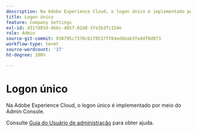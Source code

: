 ```yaml
---
description: Na Adobe Experience Cloud, o logon único é implementado por meio do Admin Console.
title: Logon único
feature: Company Settings
exl-id: d317d85d-46bc-4857-82d8-3fe3b3fc154e
role: Admin
source-git-commit: 938795c7378cb1f0537ff84eddeab3feddf8d073
workflow-type: tm+mt
source-wordcount: '37'
ht-degree: 100%

---
```


# Logon único

Na Adobe Experience Cloud, o logon único é implementado por meio do Admin Console.

Consulte [Guia do Usuário de administração](https://helpx.adobe.com/br/enterprise/admin-guide.html/enterprise/using/set-up-identity.ug.html) para obter ajuda.
